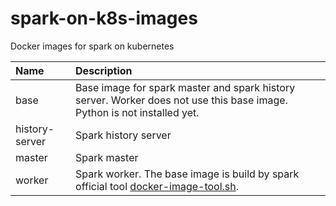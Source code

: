 # spark-on-k8s-images

Docker images for spark on kubernetes

| Name           | Description                                                                                                                                                     |
| :------------- | :-------------------------------------------------------------------------------------------------------------------------------------------------------------- |
| base           | Base image for spark master and spark history server. Worker does not use this base image. Python is not installed yet.                                         |
| history-server | Spark history server                                                                                                                                            |
| master         | Spark master                                                                                                                                                    |
| worker         | Spark worker. The base image is build by spark official tool [docker-image-tool.sh](https://github.com/apache/spark/blob/master/bin/docker-image-tool.sh). |
